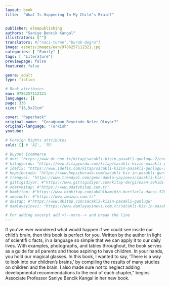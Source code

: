 ```yaml
---
layout: book
title:  "What Is Happening In My Child’s Brain?"


publisher: elmapublishing
authors: "Saniye Bencik Kangal"
illustrators: [""]
translators: #["naci-turan","burak-dogru"]
image: assets/images/ean/9786257112321.jpg
categories: [ "Family" ]
tags: [ "Literature"]
previewpage: false
featured: false

genre: adult
type: fiction

# Book attributes
ean: 9786257112321
languages: []
page: 336
size: "13,5x21cm"

cover: "Paperback"
original-name:  "Çocuğumun Beyninde Neler Oluyor?"
original-language: "Turkish"
youtube:

# Foreign Rights attributes
sold: [] # 'AZ', 'TR'

# Buyout Ecommerce
# dnr: "https://www.dr.com.tr/kitap/sacakli-kizin-pasakli-gunlugu-2/cocuk-ve-genclik/genclik-10-yas/roman-oyku/urunno=0001893059001"
# kitapyurdu: "https://www.kitapyurdu.com/kitap/sacakli-kizin-pasakli-gunlugu-2-/560122.html&filter_name=Sa%C3%A7akl%C4%B1+K%C4%B1z%27%C4%B1n+Pasakl%C4%B1+G%C3%BCnl%C3%BC%C4%9F%C3%BC+2"
# idefix: "https://www.idefix.com/kitap/sacakli-kizin-pasakli-gunlugu-2/cocuk-ve-genclik/genclik-10-yas/roman-oyku/urunno=0001893059001"
# hepsiburada: "https://www.hepsiburada.com/sacakli-kiz-in-pasakli-gunlugu-2-damla-yayinevi-p-HBV000012ER86"
# trendyol: "https://www.trendyol.com/genc-damla-yayinevi/sacakli-kiz-in-pasakli-gunlugu-2-p-54825777"
# gittigidiyor: #"https://www.gittigidiyor.com/kitap-dergi/ezan-sehidi-adnan-menderes_pdp_732728793"
# odatvkitap: #"https://www.odatvkitap.com.tr"
# bkmkitap: #"https://www.bkmkitap.com/abdulhamidin-kurtlarla-dansi-578226"
# amazontr: #"https://www.amazon.com.tr"
# dkitap: #"https://www.dkitap.com/sacakli-kizin-pasakli-gunlugu"
# damlayayinevi: "https://www.damlayayinevi.com.tr/sacakli-kiz-in-pasakli-gunlugu-2-bu-iste-bi-terslik-var"

# For adding excerpt add <!--more--> and break the line
---
```

If you’ve ever wondered what would happen if we
could see inside our child’s brain, then this book
is perfect for you. Written by the author in light of
scientifi c facts, in a language so simple that we can
apply it to our daily lives. With examples, photographs, and tables throughout, the book serves as
a guide for all parents and those aspiring to have
children.
In your hands, you hold our magical glasses. In
this book, I wanted to say, ‘There is a way to look
into our children’s brains,’ by compiling the results
of many studies on children and the brain. I also
made sure not to neglect adding developmental
recommendations to the end of each chapter,”
begins Associate Professor Saniye Bencik Kangal
in her new book.
<!--more--> 

